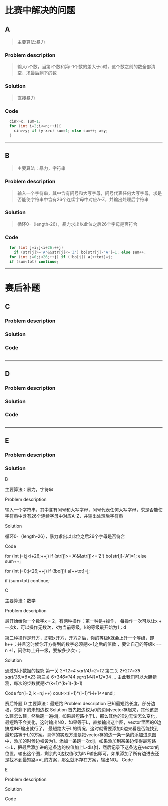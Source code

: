 # 比赛中解决的问题
## A 
>  主要算法:暴力
### Problem description
>  输入n个数，当第i个数和第i-1个数的差大于c时，这个数之前的数全部清空，求最后剩下的数

### Solution
>  直接暴力

### Code
```cpp
  cin>>x; sum=1;
  for (int i=2;i<=n;++i){
    cin>>y; if (y-x>c) sum=1; else sum++; x=y;
  }
```
*****


## B
> 主要算法：暴力，字符串
### Problem description
> 输入一个字符串，其中含有问号和大写字母，问号代表任何大写字母，求是否能使字符串中含有26个连续字母中对应A-Z，并输出处理后字符串

### Solution
> 循环0-（length-26），暴力求出以此位之后26个字母是否符合

### Code
```cpp
  for (int j=i;j<i+26;++j) 
    if (str[j]>='A'&&str[j]<='Z') bo[str[j]-'A']=1; else sum++;
  for (int j=0;j<26;++j) if (!bo[j]) a[++tot]=j;
  if (sum<tot) continue;
```
*****

# 赛后补题

## C
### Problem description
> 

### Solution
> 

### Code
```cpp
```
*****


## D
### Problem description
> 

### Solution
> 

### Code
```cpp
```
*****

## E
### Problem description
> 

### Solution
> 

B

主要算法：暴力，字符串

Problem description

输入一个字符串，其中含有问号和大写字母，问号代表任何大写字母，求是否能使字符串中含有26个连续字母中对应A-Z，并输出处理后字符串

Solution

循环0-（length-26），暴力求出以此位之后26个字母是否符合

Code

for (int j=i;j<i+26;++j) if (str[j]>='A'&&str[j]<='Z') bo[str[j]-'A']=1; else sum++;

for (int j=0;j<26;++j) if (!bo[j]) a[++tot]=j;

if (sum<tot) continue;

C

主要算法：数学

Problem description

最开始给你一个数字x = 2，有两种操作：第一种是+操作， 每操作一次可以让x + 一次k，可以操作无数次，k为当前等级，k的等级最开始为1；d

第二种操作是开方，即把x开方，开方之后，你的等级k就会上升一个等级，即k++；并且这时候你开方得到的数字必须是k+1之后的倍数 ，要让自己的等级k == n +1，问你每上升一级，要按多少次+；

Solution

通过对小数据的探究
第一关 2+1*2=4 sqrt(4)=2=1*2
第二关 2+2*17=36 sqrt(36)=6=2*3
第三关 6+3*46=144 sqrt(144)=12=3*4
...
由此我们可以大胆猜测，每次的步数就是k*(k+1)*(k+1)-(k-1)

Code
for(i=2;i<=n;i++) cout<<(i+1)*(i+1)*i-i+1<<endl;


赛后补题
D
主要算法：最短路
Problem description
已知最短路长度，部分边权，求剩下的未知边权
Solution
首先把边权为0的边用vector存起来，其他该怎么建怎么建，然后跑一遍dij，如果最短路小于L，那么其他的0边无论怎么变化，最短路不会变化，这时输出NO，如果等于L，直接输出这个图，vector里面的0边搞成INF输出就行了。
最短路大于L的情况，这时就需要添加0边来看是否能找到最短路等于L的方案。具体的实现方法是把vector存的边一条一条的添加进原图中，添加的时候边权设为1。添加一条跑一次dij，如果添加到某条边使得最短路<=L，把最后添加进的这条边的权值加上L-dis[t]，然后记录下这条边在vector的位置，输出这个图，剩余的0边权值改为INF输出即可。如果添加了所有边进去还是找不到最短路<=L的方案，那么就不存在方案，输出NO。
Code

E

Problem description

Solution

Code
